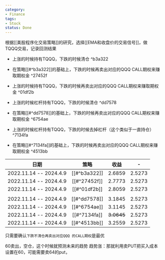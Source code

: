 ```yaml
---
category:
- Finance
tags:
- Stock
status: Done
---
```




根据[[美股程序化交易策略]]的研究，选择[[EMA和收盘价的交易信号]]，做TQQQ交易，记录回测结果

- 上涨的时候持有TQQQ，下跌的时候清仓 ^b3a322
- 在策略[[#^b3a322]]的基础上，下跌的时候再卖出对应的QQQ CALL期权来赚取期权金 ^27452f
- 上涨的时候持有TQQQ，下跌的时候再卖出对应的QQQ CALL期权来赚取期权金 ^01df2b

- 上涨的时候杠杆持有TQQQ，下跌的时候清仓 ^dd7578
- 在策略[[#^dd7578]]的基础上，下跌的时候再卖出对应的QQQ CALL期权来赚取期权金 ^6754ae
- 上涨的时候杠杆持有TQQQ，下跌的时候去掉杠杆（这个类似于一直持仓） ^7134fa
- 在策略[[#^7134fa]]的基础上，下跌的时候再卖出对应的QQQ CALL期权来赚取期权金 ^4513bb

|           日期           |      策略      |     收益     |   -    |
| :--------------------: | :----------: | :--------: | :----: |
| 2022.11.14 -- 2024.4.9 | [[#^b3a322]] |   2.6859   | 2.5273 |
| 2022.11.14 -- 2024.4.9 | [[#^27452f]] |   2.7773   | 2.5273 |
| 2022.11.14 -- 2024.4.9 | [[#^01df2b]] |   2.8059   | 2.5273 |
|                        |              |            |        |
| 2022.11.14 -- 2024.4.9 | [[#^dd7578]] |   3.1845   | 2.5273 |
| 2022.11.14 -- 2024.4.9 | [[#^6754ae]] |   3.1145   | 2.5273 |
| 2022.11.14 -- 2024.4.9 | [[#^7134fa]] | ~~3.0645~~ | 2.5273 |
| 2022.11.14 -- 2024.4.9 | [[#^4513bb]] |   3.2559   | 2.5273 |
只需要确认`下跌不清仓再卖出对应QQQ 的CALL期权`是最优

60卖出，空仓，这个时候就预测未来的趋势
趋势涨：那就利用卖PUT把买入成本设置在60，可能需要卖64的put，
